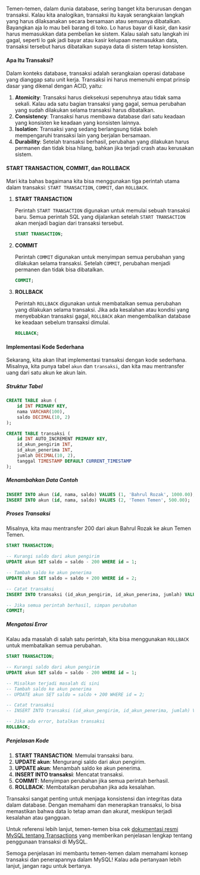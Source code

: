 Temen-temen, dalam dunia database, sering banget kita berurusan dengan transaksi. Kalau kita analogikan, transaksi itu kayak serangkaian langkah yang harus dilaksanakan secara bersamaan atau semuanya dibatalkan. Bayangkan aja lo mau beli barang di toko. Lo harus bayar di kasir, dan kasir harus memasukkan data pembelian ke sistem. Kalau salah satu langkah ini gagal, seperti lo gak jadi bayar atau kasir kelupaan memasukkan data, transaksi tersebut harus dibatalkan supaya data di sistem tetap konsisten.

#### Apa Itu Transaksi?

Dalam konteks database, transaksi adalah serangkaian operasi database yang dianggap satu unit kerja. Transaksi ini harus memenuhi empat prinsip dasar yang dikenal dengan ACID, yaitu:

1. **Atomicity**: Transaksi harus dieksekusi sepenuhnya atau tidak sama sekali. Kalau ada satu bagian transaksi yang gagal, semua perubahan yang sudah dilakukan selama transaksi harus dibatalkan.
2. **Consistency**: Transaksi harus membawa database dari satu keadaan yang konsisten ke keadaan yang konsisten lainnya.
3. **Isolation**: Transaksi yang sedang berlangsung tidak boleh mempengaruhi transaksi lain yang berjalan bersamaan.
4. **Durability**: Setelah transaksi berhasil, perubahan yang dilakukan harus permanen dan tidak bisa hilang, bahkan jika terjadi crash atau kerusakan sistem.

#### START TRANSACTION, COMMIT, dan ROLLBACK

Mari kita bahas bagaimana kita bisa menggunakan tiga perintah utama dalam transaksi: `START TRANSACTION`, `COMMIT`, dan `ROLLBACK`.

1. **START TRANSACTION**

   Perintah `START TRANSACTION` digunakan untuk memulai sebuah transaksi baru. Semua perintah SQL yang dijalankan setelah `START TRANSACTION` akan menjadi bagian dari transaksi tersebut.

   ```sql
   START TRANSACTION;
   ```

2. **COMMIT**

   Perintah `COMMIT` digunakan untuk menyimpan semua perubahan yang dilakukan selama transaksi. Setelah `COMMIT`, perubahan menjadi permanen dan tidak bisa dibatalkan.

   ```sql
   COMMIT;
   ```

3. **ROLLBACK**

   Perintah `ROLLBACK` digunakan untuk membatalkan semua perubahan yang dilakukan selama transaksi. Jika ada kesalahan atau kondisi yang menyebabkan transaksi gagal, `ROLLBACK` akan mengembalikan database ke keadaan sebelum transaksi dimulai.

   ```sql
   ROLLBACK;
   ```

#### Implementasi Kode Sederhana

Sekarang, kita akan lihat implementasi transaksi dengan kode sederhana. Misalnya, kita punya tabel `akun` dan `transaksi`, dan kita mau mentransfer uang dari satu akun ke akun lain.

##### Struktur Tabel

```sql
CREATE TABLE akun (
    id INT PRIMARY KEY,
    nama VARCHAR(100),
    saldo DECIMAL(10, 2)
);

CREATE TABLE transaksi (
    id INT AUTO_INCREMENT PRIMARY KEY,
    id_akun_pengirim INT,
    id_akun_penerima INT,
    jumlah DECIMAL(10, 2),
    tanggal TIMESTAMP DEFAULT CURRENT_TIMESTAMP
);
```

##### Menambahkan Data Contoh

```sql
INSERT INTO akun (id, nama, saldo) VALUES (1, 'Bahrul Rozak', 1000.00);
INSERT INTO akun (id, nama, saldo) VALUES (2, 'Temen Temen', 500.00);
```

##### Proses Transaksi

Misalnya, kita mau mentransfer 200 dari akun Bahrul Rozak ke akun Temen Temen.

```sql
START TRANSACTION;

-- Kurangi saldo dari akun pengirim
UPDATE akun SET saldo = saldo - 200 WHERE id = 1;

-- Tambah saldo ke akun penerima
UPDATE akun SET saldo = saldo + 200 WHERE id = 2;

-- Catat transaksi
INSERT INTO transaksi (id_akun_pengirim, id_akun_penerima, jumlah) VALUES (1, 2, 200);

-- Jika semua perintah berhasil, simpan perubahan
COMMIT;
```

##### Mengatasi Error

Kalau ada masalah di salah satu perintah, kita bisa menggunakan `ROLLBACK` untuk membatalkan semua perubahan.

```sql
START TRANSACTION;

-- Kurangi saldo dari akun pengirim
UPDATE akun SET saldo = saldo - 200 WHERE id = 1;

-- Misalkan terjadi masalah di sini
-- Tambah saldo ke akun penerima
-- UPDATE akun SET saldo = saldo + 200 WHERE id = 2;

-- Catat transaksi
-- INSERT INTO transaksi (id_akun_pengirim, id_akun_penerima, jumlah) VALUES (1, 2, 200);

-- Jika ada error, batalkan transaksi
ROLLBACK;
```

##### Penjelasan Kode

1. **START TRANSACTION**: Memulai transaksi baru.
2. **UPDATE akun**: Mengurangi saldo dari akun pengirim.
3. **UPDATE akun**: Menambah saldo ke akun penerima.
4. **INSERT INTO transaksi**: Mencatat transaksi.
5. **COMMIT**: Menyimpan perubahan jika semua perintah berhasil.
6. **ROLLBACK**: Membatalkan perubahan jika ada kesalahan.

Transaksi sangat penting untuk menjaga konsistensi dan integritas data dalam database. Dengan memahami dan menerapkan transaksi, lo bisa memastikan bahwa data lo tetap aman dan akurat, meskipun terjadi kesalahan atau gangguan.

Untuk referensi lebih lanjut, temen-temen bisa cek [dokumentasi resmi MySQL tentang Transactions](https://dev.mysql.com/doc/refman/8.0/en/commit.html) yang memberikan penjelasan lengkap tentang penggunaan transaksi di MySQL.

Semoga penjelasan ini membantu temen-temen dalam memahami konsep transaksi dan penerapannya dalam MySQL! Kalau ada pertanyaan lebih lanjut, jangan ragu untuk bertanya.
